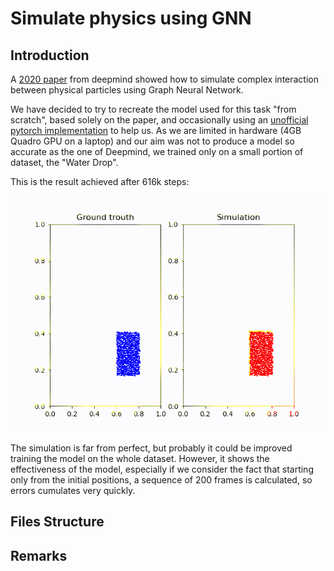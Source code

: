 # Simulate physics using GNN

## Introduction
A [2020 paper](https://www.deepmind.com/publications/learning-to-simulate-complex-physics-with-graph-networks)
from deepmind showed how to simulate complex interaction between physical
particles using Graph Neural Network.

We have decided to try to recreate the model used for this task "from scratch", based solely on the paper, and 
occasionally using an [unofficial pytorch implementation](https://github.com/wu375/simple-physics-simulator-pytorch-geometry) 
to help us.
As we are limited in hardware (4GB Quadro GPU on a laptop) and our aim was not to produce a model
so accurate as the one of Deepmind, we trained only on a small portion of dataset, the "Water Drop".

This is the result achieved after 616k steps:

![GIF simulation](animation/simulation_616k_20221216-221417.gif)

The simulation is far from perfect, but probably it could be improved training
the model on the whole dataset. However, it shows the effectiveness of the model, 
especially if we consider the fact that starting only from the initial positions, a 
sequence of 200 frames is calculated, so errors cumulates very quickly.


## Files Structure

## Remarks